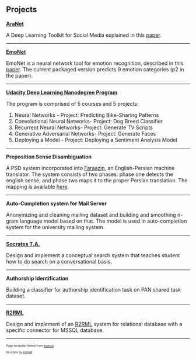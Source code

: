 ## Projects


[**AraNet**](https://github.com/UBC-NLP/aranet)

A Deep Learning Toolkit for Social Media explained in this [paper](https://www.aclweb.org/anthology/2020.osact-1.3/https://www.aclweb.org/anthology/2020.osact-1.3/).

---

[**EmoNet**](https://github.com/UBC-NLP/EmoNet)


EmoNet is a neural network tool for emotion recognition, described in this [paper](https://www.aclweb.org/anthology/P17-1067/). The current packaged version predicts 9 emotion categories (p2 in the paper).


---

[**Udacity Deep Learning Nanodegree Program**](https://github.com/hazadeh/Udacity-Deep-Learning-Nanodegree)

The program is comprised of 5 courses and 5 projects:
1. Neural Networks - Project: Predicting Bike-Sharing Patterns
2. Convolutional Neural Networks- Project: Dog Breed Classifier
3. Recurrent Neural Networks- Project: Generate TV Scripts
4. Generative Adversarial Networks- Project: Generate Faces
4. Deploying a Model - Project: Deploying a Sentiment Analysis Model

---

**Preposition Sense Disambiguation**

A PSD system incorporated into [Faraazin](https://ut.ac.ir/en/news/5908/ut-faraazin-translates-english-and-persian-texts), an English-Persian machine translator. 
The system consists of two phases: phase one detects the english sense, and phase two maps it to the proper Persian translation.
The mapping is available [here](https://ece.ut.ac.ir/en/web/nlp/resources).


---
 
**Auto-Completion system for Mail Server**

Anonymizing and cleaning mailing dataset and building and smoothing n-gram language model based on that.
The model is used in auto-completion system for the university mailing system. 


---

[**Socrates T.A.**](https://github.com/hazadeh/Socrates)

Design and implement a conceptual search system that teaches student how to do search on a conversational basis.

---
**Authorship Identification**

Building a classifier for authorship identification task on PAN shared task dataset. 

---
[**R2RML**](https://github.com/hazadeh/r2rml_processor)

Design and implement of an [R2RML](https://www.w3.org/TR/r2rml/) system for relational database with a specific connector for MSSQL database.
 





---
<p style="font-size:8px">Page template forked from <a href="https://github.com/evanca/quick-portfolio">evanca</a></p>
<p style="font-size:8px">All icons by <a target="_blank" href="https://icons8.com">Icons8</a></P
<!-- Remove above link if you don't want to attibute -->
